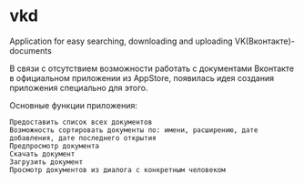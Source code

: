 # vkd
Application for easy searching, downloading and uploading VK(Вконтакте)-documents

В связи с отсутствием возможности работать с документами Вконтакте в официальном приложении из AppStore, появилась идея создания приложения специально для этого.

Основные функции приложения:
  
    Предоставить список всех документов
    Возможность сортировать документы по: имени, расширению, дате добавления, дате последнего открытия
    Предпросмотр документа
    Скачать документ
    Загрузить документ
    Просмотр документов из диалога с конкретным человеком
